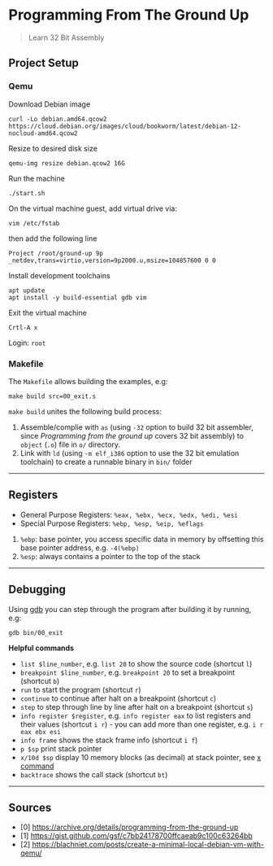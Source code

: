 # Programming From The Ground Up
> Learn 32 Bit Assembly

## Project Setup
### Qemu

Download Debian image
```
curl -Lo debian.amd64.qcow2 https://cloud.debian.org/images/cloud/bookworm/latest/debian-12-nocloud-amd64.qcow2
```

Resize to desired disk size
```
qemu-img resize debian.qcow2 16G
```

Run the machine
```
./start.sh
```

On the virtual machine guest, add virtual drive via:
```
vim /etc/fstab
```
then add the following line
```
Project /root/ground-up 9p _netdev,trans=virtio,version=9p2000.u,msize=104857600 0 0
```

Install development toolchains
```
apt update
apt install -y build-essential gdb vim
```

Exit the virtual machine
```
Crtl-A x
```

Login: `root`


### Makefile

The `Makefile` allows building the examples, e.g:
```
make build src=00_exit.s
```

`make build` unites the following build process:

1. Assemble/complie with `as` (using `-32` option to build 32 bit assembler,
since *Programming from the ground up* covers 32 bit assembly) to `object`
(`.o`) file in `o/` directory.
2. Link with `ld` (using `-m elf_i386` option to use the 32 bit emulation
toolchain) to create a runnable binary in `bin/` folder

---

## Registers

- General Purpose Registers: `%eax, %ebx, %ecx, %edx, %edi, %esi`
- Special Purpose Registers: `%ebp, %esp, %eip, %eflags`
1. `%ebp`: base pointer, you access specific data in memory by offsetting this
   base pointer address, e.g. `-4(%ebp)`
2. `%esp`: always contains a pointer to the top of the stack

---

## Debugging
Using [gdb](https://sourceware.org/gdb/) you can step through the program after
building it by running, e.g:
```
gdb bin/00_exit
```

**Helpful commands**
- `list $line_number`, e.g. `list 20` to show the source code (shortcut `l`)
- `breakpoint $line_number`, e.g. `breakpoint 20` to set a breakpoint (shortcut `b`)
- `run` to start the program (shortcut `r`)
- `continue` to continue after halt on a breakpoint (shortcut `c`)
- `step` to step through line by line after halt on a breakpoint (shortcut `s`)
- `info register $register`, e.g. `info register eax` to list registers and
  their values (shortcut `i r`) - you can add more than one register, e.g. `i r
  eax ebx esi`
- `info frame` shows the stack frame info (shortcut `i f`)
- `p $sp` print stack pointer
- `x/10d $sp` display 10 memory blocks (as decimal) at stack pointer, see [x
  command](https://visualgdb.com/gdbreference/commands/x)
- `backtrace` shows the call stack (shortcut `bt`)

---

## Sources
- [0] https://archive.org/details/programming-from-the-ground-up
- [1] https://gist.github.com/gsf/c7bb24178700ffcaeab9c100c63264bb
- [2] https://blachniet.com/posts/create-a-minimal-local-debian-vm-with-qemu/
